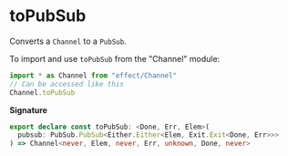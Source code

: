 # toPubSub

Converts a `Channel` to a `PubSub`.

To import and use `toPubSub` from the "Channel" module:

```ts
import * as Channel from "effect/Channel"
// Can be accessed like this
Channel.toPubSub
```

**Signature**

```ts
export declare const toPubSub: <Done, Err, Elem>(
  pubsub: PubSub.PubSub<Either.Either<Elem, Exit.Exit<Done, Err>>>
) => Channel<never, Elem, never, Err, unknown, Done, never>
```
